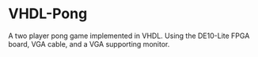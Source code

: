 # VHDL-Pong
A two player pong game implemented in VHDL. Using the DE10-Lite FPGA board, VGA cable, and a VGA supporting monitor.
